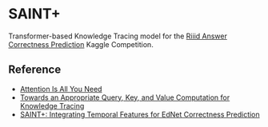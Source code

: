 # SAINT+
Transformer-based Knowledge Tracing model for the [Riiid Answer Correctness Prediction](https://www.kaggle.com/competitions/riiid-test-answer-prediction/overview) Kaggle Competition.

## Reference

- [Attention Is All You Need](https://arxiv.org/abs/1706.03762)
- [Towards an Appropriate Query, Key, and Value Computation for Knowledge Tracing](https://arxiv.org/pdf/2002.07033.pdf)
- [SAINT+: Integrating Temporal Features for EdNet Correctness Prediction](https://arxiv.org/abs/2010.12042)
